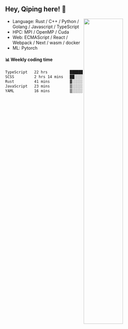 

## Hey, Qiping here! :wave:

[<img align="right" width="50%" src="https://github-readme-stats.vercel.app/api?username=ppppqp&theme=dark&show_icons=true">](https://metrics.lecoq.io/ppppqp?template=classic)



-   Language: Rust / C++ / Python / Golang / Javascript / TypeScript
-   HPC: MPI / OpenMP / Cuda
-   Web: ECMAScript / React / Webpack / Next / wasm / docker
-   ML: Pytorch



#### :bar_chart: Weekly coding time

<!--START_SECTION:waka-->

```txt
TypeScript   22 hrs          █████████████████████▒░░░   84.75 %
SCSS         2 hrs 14 mins   ██░░░░░░░░░░░░░░░░░░░░░░░   08.63 %
Rust         41 mins         ▓░░░░░░░░░░░░░░░░░░░░░░░░   02.64 %
JavaScript   23 mins         ▒░░░░░░░░░░░░░░░░░░░░░░░░   01.54 %
YAML         16 mins         ▒░░░░░░░░░░░░░░░░░░░░░░░░   01.06 %
```

<!--END_SECTION:waka-->
